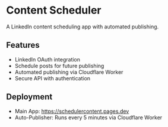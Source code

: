 # Content Scheduler

A LinkedIn content scheduling app with automated publishing.

## Features
- LinkedIn OAuth integration
- Schedule posts for future publishing
- Automated publishing via Cloudflare Worker
- Secure API with authentication

## Deployment
- Main App: https://schedulercontent.pages.dev
- Auto-Publisher: Runs every 5 minutes via Cloudflare Worker
